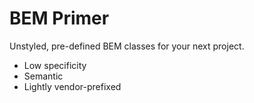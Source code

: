 # BEM Primer
Unstyled, pre-defined BEM classes for your next project.

- Low specificity
- Semantic
- Lightly vendor-prefixed
